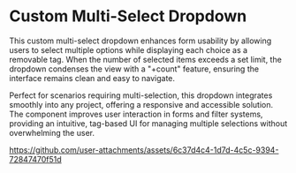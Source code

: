 # Custom Multi-Select Dropdown

This custom multi-select dropdown enhances form usability by allowing users to select multiple options while displaying each choice as a removable tag. When the number of selected items exceeds a set limit, the dropdown condenses the view with a "+count" feature, ensuring the interface remains clean and easy to navigate.

Perfect for scenarios requiring multi-selection, this dropdown integrates smoothly into any project, offering a responsive and accessible solution. The component improves user interaction in forms and filter systems, providing an intuitive, tag-based UI for managing multiple selections without overwhelming the user.



https://github.com/user-attachments/assets/6c37d4c4-1d7d-4c5c-9394-72847470f51d

